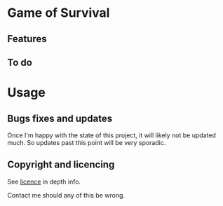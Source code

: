 # Game of Survival

## Features


## To do


# Usage


## Bugs fixes and updates
Once I'm happy with the state of this project, it will likely not be updated much. So updates past this point will be very sporadic.

## Copyright and licencing

See [licence](license.txt) in depth info.

Contact me should any of this be wrong.

